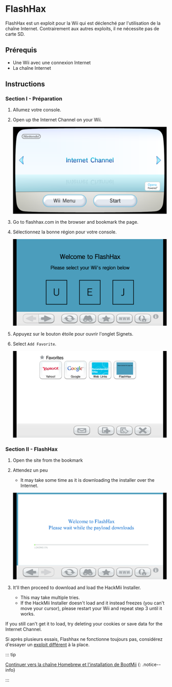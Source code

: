 # FlashHax

FlashHax est un exploit pour la Wii qui est déclenché par l'utilisation de la chaîne Internet. Contrairement aux autres exploits, il ne nécessite pas de carte SD.

## Prérequis

- Une Wii avec une connexion Internet
- La chaîne Internet

## Instructions

### Section I - Préparation

1. Allumez votre console.

2. Open up the Internet Channel on your Wii.

   ![](/images/exploits/flashhax/internet-channel-start.png)

3. Go to flashhax.com in the browser and bookmark the page.

4. Sélectionnez la bonne région pour votre console.

   ![](/images/exploits/flashhax/select-region.png)

5. Appuyez sur le bouton étoile pour ouvrir l'onglet Signets.

6. Select `Add Favorite`.

   ![](/images/exploits/flashhax/bookmark-page.png)

### Section II - FlashHax

1. Open the site from the bookmark

2. Attendez un peu

   - It may take some time as it is downloading the installer over the Internet.

   ![](/images/exploits/flashhax/wait-for-download.png)

3. It'll then proceed to download and load the HackMii Installer.
   - This may take multiple tries.
   - If the HackMii Installer doesn't load and it instead freezes (you can't move your cursor), please restart your Wii and repeat step 3 until it works.

If you still can't get it to load, try deleting your cookies or save data for the Internet Channel.

Si après plusieurs essais, Flashhax ne fonctionne toujours pas, considérez d'essayer un [exploit différent](get-started) à la place.

::: tip

[Continuer vers la chaîne Homebrew et l'installation de BootMii](hbc)
{: .notice--info}

:::
